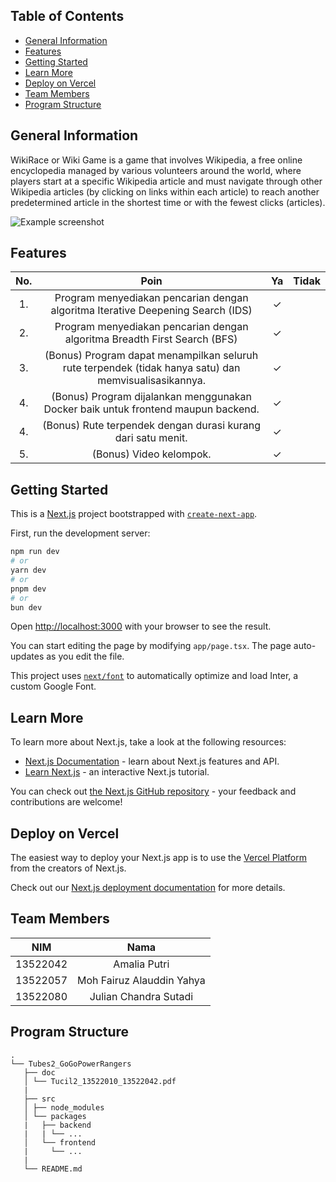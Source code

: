 ## Table of Contents

- [General Information](#general-information)
- [Features](#features)
- [Getting Started](#getting-started)
- [Learn More](#learn-more)
- [Deploy on Vercel](#deploy-on-vercel)
- [Team Members](#team-members)
- [Program Structure](#program-structure)

## General Information

WikiRace or Wiki Game is a game that involves Wikipedia, a free online encyclopedia managed by various volunteers around the world, where players start at a specific Wikipedia article and must navigate through other Wikipedia articles (by clicking on links within each article) to reach another predetermined article in the shortest time or with the fewest clicks (articles).

![Example screenshot](https://miro.medium.com/v2/resize:fit:640/format:webp/1*NwVK37pwD5dHFNBfevfo1w.png)

## Features

| **No.** |                                               **Poin**                                                | **Ya** | **Tidak** |
| :-----: | :---------------------------------------------------------------------------------------------------: | :----: | --------- |
|   1.    |            Program menyediakan pencarian dengan algoritma Iterative Deepening Search (IDS)            |   ✓    |           |
|   2.    |               Program menyediakan pencarian dengan algoritma Breadth First Search (BFS)               |   ✓    |           |
|   3.    | (Bonus) Program dapat menampilkan seluruh rute terpendek (tidak hanya satu) dan memvisualisasikannya. |   ✓    |           |
|   4.    |           (Bonus) Program dijalankan menggunakan Docker baik untuk frontend maupun backend.           |   ✓    |           |
|   4.    |                     (Bonus) Rute terpendek dengan durasi kurang dari satu menit.                      |   ✓    |           |
|   5.    |                                        (Bonus) Video kelompok.                                        |   ✓    |           |

## Getting Started

This is a [Next.js](https://nextjs.org/) project bootstrapped with [`create-next-app`](https://github.com/vercel/next.js/tree/canary/packages/create-next-app).

First, run the development server:

```bash
npm run dev
# or
yarn dev
# or
pnpm dev
# or
bun dev
```

Open [http://localhost:3000](http://localhost:3000) with your browser to see the result.

You can start editing the page by modifying `app/page.tsx`. The page auto-updates as you edit the file.

This project uses [`next/font`](https://nextjs.org/docs/basic-features/font-optimization) to automatically optimize and load Inter, a custom Google Font.

## Learn More

To learn more about Next.js, take a look at the following resources:

- [Next.js Documentation](https://nextjs.org/docs) - learn about Next.js features and API.
- [Learn Next.js](https://nextjs.org/learn) - an interactive Next.js tutorial.

You can check out [the Next.js GitHub repository](https://github.com/vercel/next.js/) - your feedback and contributions are welcome!

## Deploy on Vercel

The easiest way to deploy your Next.js app is to use the [Vercel Platform](https://vercel.com/new?utm_medium=default-template&filter=next.js&utm_source=create-next-app&utm_campaign=create-next-app-readme) from the creators of Next.js.

Check out our [Next.js deployment documentation](https://nextjs.org/docs/deployment) for more details.

## Team Members

| **NIM**  |         **Nama**          |
| :------: | :-----------------------: |
| 13522042 |       Amalia Putri        |
| 13522057 | Moh Fairuz Alauddin Yahya |
| 13522080 |   Julian Chandra Sutadi   |

## Program Structure

```
.
└── Tubes2_GoGoPowerRangers
   ├── doc
   │ └── Tucil2_13522010_13522042.pdf
   |
   ├── src
   │ ├── node_modules
   │ └── packages
   |   ├── backend
   |   | └── ...
   │   └── frontend
   |     └── ...
   |
   └── README.md
```
